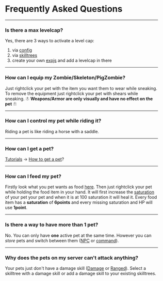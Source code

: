 # Frequently Asked Questions

----

### Is there a max levelcap?

Yes, there are 3 ways to activate a level cap:
 1.  via [config](configfile)
 2.  via [skilltrees](skilltrees)
 3.  create your own [expjs](expjs) and add a levelcap in there

----

### How can I equip my Zombie/Skeleton/PigZombie?

Just rightclick your pet with the item you want them to wear while sneaking.
To remove the equipment just rightclick your pet with shears while sneaking.
:!: **Weapons/Armor are only visually and have no effect on the pet** :!:

----

### How can I control my pet while riding it?

Riding a pet is like riding a horse with a saddle.

----

### How can I get a pet?

[Tutorials](tutorials) -> [How to get a pet](how_to_get_a_mypet)?

----

### How can I feed my pet?

Firstly look what you pet wants as food [here](mobtypes).
Then just rightclick your pet while holding the food item in your hand.
It will first increase the [saturation](hungersystem) of your pet your pet and when it is at 100 saturation it will heal it. Every food item has a **saturation** of **6points** and every missing saturation and HP will use **1point**.

----

### Is there a way to have more than 1 pet?

No. You can only have **one** active pet at the same time.
However you can *store* pets and switch between them ([NPC](plugins/npc) or [command](commands)).

----

### Why does the pets on my server can't attack anything?

Your pets just don't have a damage skill ([Damage](skills/damage) or [Ranged](skills/ranged)). Select a skilltree with a damage skill or add a damage skill to your existing skilltrees.
